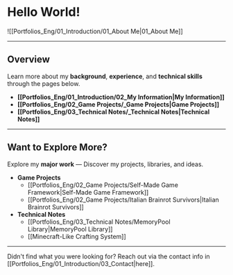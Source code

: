 # **Hello World!**

![[Portfolios_Eng/01_Introduction/01_About Me|01_About Me]]

---
## **Overview**

Learn more about my **background**, **experience**, and **technical skills** through the pages below.
- **[[Portfolios_Eng/01_Introduction/02_My Information|My Information]]**
- **[[Portfolios_Eng/02_Game Projects/_Game Projects|Game Projects]]**
- **[[Portfolios_Eng/03_Technical Notes/_Technical Notes|Technical Notes]]**

---
## **Want to Explore More?**

Explore my **major work** — Discover my projects, libraries, and ideas.
- **Game Projects**
	- [[Portfolios_Eng/02_Game Projects/Self-Made Game Framework|Self-Made Game Framework]]
	- [[Portfolios_Eng/02_Game Projects/Italian Brainrot Survivors|Italian Brainrot Survivors]]
- **Technical Notes**
	- [[Portfolios_Eng/03_Technical Notes/MemoryPool Library|MemoryPool Library]]
	- [[Minecraft-Like Crafting System]]

---
Didn't find what you were looking for? Reach out via the contact info in [[Portfolios_Eng/01_Introduction/03_Contact|here]].